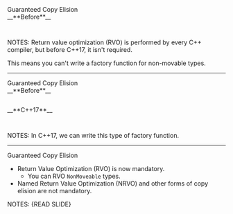 <div class="slide-title">Guaranteed Copy Elision</div>

<div class="left">
<span style="display: block">__**Before**__</span>

<pre style="display: inline-block;"><code class='sample' sample='cpp17_features/
11_language_guaranteed_copy_elision
/
00_grab_lock_cpp11_vs_cpp17.cpp
#left
'></code></pre>
</div>

<div class="right">
</div>

NOTES:
Return value optimization (RVO) is performed by every C++ compiler, but before C++17,
it isn't required.

This means you can't write a factory function for non-movable types.

---

<div class="slide-title">Guaranteed Copy Elision</div>

<div class="left">
<span style="display: block">__**Before**__</span>

<pre style="display: inline-block;"><code class='sample' sample='cpp17_features/
11_language_guaranteed_copy_elision
/
00_grab_lock_cpp11_vs_cpp17.cpp
#left
'></code></pre>
</div>

<div class="right">
<span style="display: block">__**C++17**__</span>

<pre style="display: inline-block;"><code class='sample' sample='cpp17_features/
11_language_guaranteed_copy_elision
/
00_grab_lock_cpp11_vs_cpp17.cpp
#right
'></code></pre>
</div>

NOTES:
In C++17, we can write this type of factory function.

---

<div class="slide-title">Guaranteed Copy Elision</div>

* Return Value Optimization (RVO) is now mandatory.
  * You can RVO `NonMoveable` types.
* Named Return Value Optimization (NRVO) and other forms of copy elision are not mandatory.

NOTES:
{READ SLIDE}

